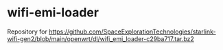 # wifi-emi-loader
Repository for https://github.com/SpaceExplorationTechnologies/starlink-wifi-gen2/blob/main/openwrt/dl/wifi_emi_loader-c29ba717.tar.bz2
